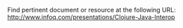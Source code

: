 Find pertinent document or resource at the following URL:
http://www.infoq.com/presentations/Clojure-Java-Interop
